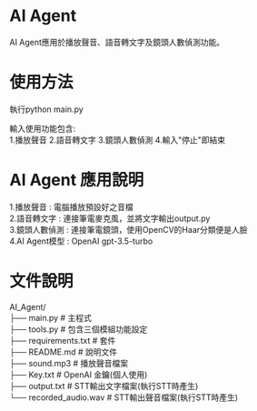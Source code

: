 # AI Agent
AI Agent應用於播放聲音、語音轉文字及鏡頭人數偵測功能。

# 使用方法
執行python main.py

輸入使用功能包含:<br>
1.播放聲音
2.語音轉文字
3.鏡頭人數偵測
4.輸入"停止"即結束

# AI Agent 應用說明
1.播放聲音 : 電腦播放預設好之音檔<br>
2.語音轉文字 : 連接筆電麥克風，並將文字輸出output.py<br>
3.鏡頭人數偵測 : 連接筆電鏡頭，使用OpenCV的Haar分類便是人臉<br>
4.AI Agent模型 : OpenAI gpt-3.5-turbo<br>

# 文件說明
AI_Agent/<br>
├── main.py            # 主程式<br>
├── tools.py           # 包含三個模組功能設定<br>
├── requirements.txt   # 套件<br>
├── README.md          # 說明文件<br>
├── sound.mp3          # 播放聲音檔案<br>
├── Key.txt            # OpenAI 金鑰(個人使用)<br>
├── output.txt         # STT輸出文字檔案(執行STT時產生)<br>
└── recorded_audio.wav # STT輸出聲音檔案(執行STT時產生)<br>
